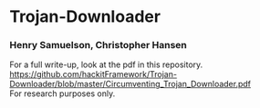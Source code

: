 # Trojan-Downloader
### Henry Samuelson, Christopher Hansen
For a full write-up, look at the pdf in this repository.
https://github.com/hackitFramework/Trojan-Downloader/blob/master/Circumventing_Trojan_Downloader.pdf <br>
For research purposes only.
